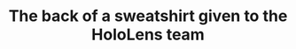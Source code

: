 ---
title: "The back of a sweatshirt given to the HoloLens team"
layout: picture
picture: "/assets/posts/2015/2015-05-04-hololens-sweatshirt/20150504_225437135_iOS.jpg"
caption: "The letters for HOLOGRAM styled into a pyramid of cubes."
excerpt: "The logo on the back of a sweatshirt given to the HoloLens team."
tags:
  - HoloLens
  - Photograph
---